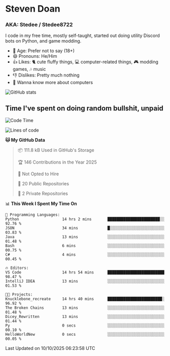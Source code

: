 # Steven Doan
### AKA: Stedee / Stedee8722
I code in my free time, mostly self-taught, started out doing utility Discord bots on Python, and game modding.

- 🤔 Age: Prefer not to say (18+)
- 😄 Pronouns: He/Him
- 👍 Likes: 🐈 cute fluffy things, 💻 computer-related things, 🎮 modding games, 🎶 music
- 👎 Dislikes: Pretty much nothing
- 🥹 Wanna know more about computers

![GitHub stats](https://github-readme-stats-iota-mocha-40.vercel.app/api?username=Stedee8722&show=prs_merged,prs_merged_percentage&show_icons=true&theme=transparent)

## Time I've spent on doing random bullshit, unpaid
<!--START_SECTION:Time I've spent on doing random bullshit, unpaid-->
![Code Time](http://img.shields.io/badge/Code%20Time-352%20hrs%2046%20mins-blue)

![Lines of code](https://img.shields.io/badge/From%20Hello%20World%20I%27ve%20Written-89.2%20thousand%20lines%20of%20code-blue)

**🐱 My GitHub Data** 

> 📦 111.8 kB Used in GitHub's Storage 
 > 
> 🏆 146 Contributions in the Year 2025
 > 
> 🚫 Not Opted to Hire
 > 
> 📜 20 Public Repositories 
 > 
> 🔑 2 Private Repositories 
 > 
📊 **This Week I Spent My Time On** 

```text
💬 Programming Languages: 
Python                   14 hrs 2 mins       ███████████████████████░░   92.76 % 
JSON                     34 mins             █░░░░░░░░░░░░░░░░░░░░░░░░   03.83 % 
Java                     13 mins             ░░░░░░░░░░░░░░░░░░░░░░░░░   01.48 % 
Bash                     6 mins              ░░░░░░░░░░░░░░░░░░░░░░░░░   00.75 % 
C#                       4 mins              ░░░░░░░░░░░░░░░░░░░░░░░░░   00.45 % 

🔥 Editors: 
VS Code                  14 hrs 54 mins      █████████████████████████   98.47 % 
IntelliJ IDEA            13 mins             ░░░░░░░░░░░░░░░░░░░░░░░░░   01.53 % 

🐱‍💻 Projects: 
Knucklebone_recreate     14 hrs 40 mins      ████████████████████████░   96.92 % 
The Broken Chains        13 mins             ░░░░░░░░░░░░░░░░░░░░░░░░░   01.48 % 
Dicey_Rewritten          13 mins             ░░░░░░░░░░░░░░░░░░░░░░░░░   01.44 % 
Py                       0 secs              ░░░░░░░░░░░░░░░░░░░░░░░░░   00.10 % 
HelloWorldNew            0 secs              ░░░░░░░░░░░░░░░░░░░░░░░░░   00.05 % 
```


 Last Updated on 10/10/2025 06:23:58 UTC
<!--END_SECTION:Time I've spent on doing random bullshit, unpaid-->
